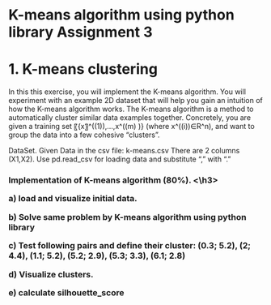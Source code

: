 # K-means algorithm using python library Assignment 3

<h1>
	1.	K-means clustering
</h1>
<p> 
In this this exercise, you will implement the K-means algorithm. You will experiment with an example 2D dataset that will help you gain an intuition of how the K-means algorithm works.
The K-means algorithm is a method to automatically cluster similar data examples together. Concretely, you are given a training set 〖{x〗^((1)),…,x^((m) )} (where x^((i))∈R^n), and want to group the data into a few cohesive “clusters”. 
</p>
<p> 
DataSet. Given Data in the csv file: k-means.csv
There are 2 columns (X1,X2). Use pd.read_csv for loading data and substitute “,” with “.”
</p>

<h3>
Implementation of K-means algorithm (80%). 
<\h3>
<p>a)	load and visualize initial data. 	</p>
<p>b)	Solve same problem by K-means algorithm using python library	</p> 
<p>c)	Test following pairs and define their cluster:  (0.3; 5.2), (2; 4.4), (1.1; 5.2), (5.2; 2.9), (5.3; 3.3), (6.1; 2.8)	</p>
<p>d)	Visualize clusters. 	</p>
<p>e)	calculate silhouette_score	</p>
